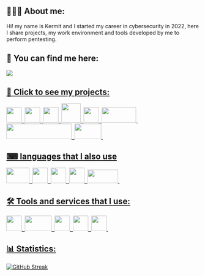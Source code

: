 
<h2>👨🏻‍💻 About me: </h2>
<div>
  <a>Hi! my name is Kermit and I started my career in cybersecurity in 2022, here I share projects, my work environment and tools developed by me to perform pentesting.</a
</div>

<h2>🔎 You can find me here: </h2>
<div>
  <a href="https://app.hackthebox.com/profile/784801">
    <img src="https://img.shields.io/badge/-Hack%20the%20box-black?style=for-the-badge&logo=hackthebox"/>
  
    
</div>

<h2>🔭 Click to see my projects: </h2>
<div>
  <a href="https://github.com/KermitPurple96/scripts/tree/main/Python">
    <img src="https://raw.githubusercontent.com/KermitPurple96/trash/main/Python_logo_01.svg" width="40" height="40"/>&nbsp;
  <a href="https://github.com/KermitPurple96/powershell">
    <img src="https://raw.githubusercontent.com/KermitPurple96/trash/main/powershell.png" width="40" height="40"/>&nbsp;
  <a href="https://github.com/KermitPurple96/scripts/tree/main/Bash">
    <img src="https://raw.githubusercontent.com/KermitPurple96/trash/main/Bash_Logo_Colored.svg" width="40" height="40"/>&nbsp;
  <a href="https://github.com/KermitPurple96/i3-alacrity">
    <img src="https://raw.githubusercontent.com/KermitPurple96/trash/main/kali.png" width="50" height="50"/>&nbsp;
  <a href="https://github.com/KermitPurple96/Flipper-zero-bad-USB">
    <img src="https://raw.githubusercontent.com/KermitPurple96/trash/main/flipper_zero.webp" width="40" height="40"/>&nbsp;
   <a href="https://github.com/KermitPurple96/minihack">
    <img src="https://raw.githubusercontent.com/KermitPurple96/trash/main/flask.webp" width="90" height="40"/>&nbsp;
   <a href="https://github.com/KermitPurple96/minihack/tree/main/dockerfiles">
    <img src="https://raw.githubusercontent.com/KermitPurple96/trash/main/Docker_(container_engine)_logo.svg" width="170" height="40"/>&nbsp;
   <a href="https://github.com/KermitPurple96/work/tree/main/prueba">
    <img src="https://raw.githubusercontent.com/KermitPurple96/trash/main/PHP-logo.svg" width="70" height="40"/>&nbsp;
</div>

<h2>⌨ languages that I also use </h2>
<div>
  <img src="https://raw.githubusercontent.com/KermitPurple96/trash/main/MySQL-Logo.png" width="60" height="40"/>&nbsp;
  <img src="https://raw.githubusercontent.com/KermitPurple96/trash/main/HTML5_logo_and_wordmark.svg" width="40" height="40"/>&nbsp;
  <img src="https://raw.githubusercontent.com/KermitPurple96/trash/main/CSS3_logo_and_wordmark.svg" width="40" height="40"/>&nbsp;
  <img src="https://raw.githubusercontent.com/KermitPurple96/trash/main/Javascript_Logo.png" width="40" height="40"/>&nbsp;
  <img src="https://raw.githubusercontent.com/KermitPurple96/trash/main/latex.png" width="80" height="35"/>&nbsp;
  
</div>
    
    
    
<h2>🛠 Tools and services that I use: </h2>
<div>
  <img src="https://raw.githubusercontent.com/KermitPurple96/trash/main/linux%20(1).png" width="40" height="40"/>&nbsp;
  <img src="https://raw.githubusercontent.com/KermitPurple96/trash/main/Apache_HTTP_Server_Logo_(2016).svg" width="70" height="40"/>&nbsp;
  <img src="https://raw.githubusercontent.com/KermitPurple96/trash/main/imagen_2024-01-30_140411266.png" width="40" height="40"/>&nbsp;
  <img src="https://raw.githubusercontent.com/KermitPurple96/trash/main/compose.png" width="40" height="40"/>&nbsp;
  <img src="https://raw.githubusercontent.com/KermitPurple96/trash/main/azure.svg" width="40" height="40"/>&nbsp;
  
</div>
    
<h2>📊 Statistics: </h2>
    
[![GitHub Streak](http://github-readme-streak-stats.herokuapp.com?user=KermitPurple96&theme=dark&background=000000)](https://git.io/streak-stats)
